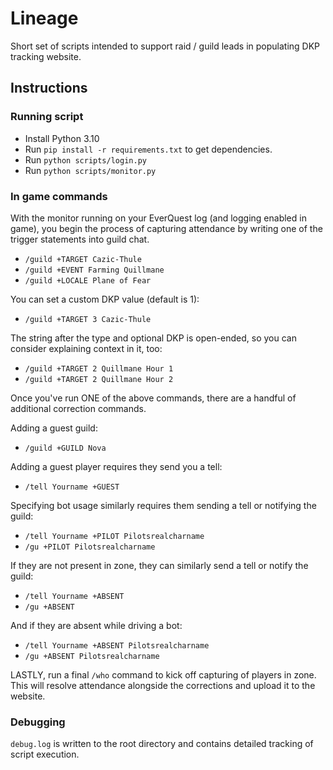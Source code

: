 # Lineage

Short set of scripts intended to support raid / guild leads in populating DKP
tracking website.

## Instructions

### Running script
* Install Python 3.10
* Run `pip install -r requirements.txt` to get dependencies.
* Run `python scripts/login.py`
* Run `python scripts/monitor.py`

### In game commands

With the monitor running on your EverQuest log (and logging enabled in game),
you begin the process of capturing attendance by writing one of the trigger
statements into guild chat.

* `/guild +TARGET Cazic-Thule`
* `/guild +EVENT Farming Quillmane`
* `/guild +LOCALE Plane of Fear`

You can set a custom DKP value (default is 1):

* `/guild +TARGET 3 Cazic-Thule`

The string after the type and optional DKP is open-ended, so you can consider
explaining context in it, too:

* `/guild +TARGET 2 Quillmane Hour 1`
* `/guild +TARGET 2 Quillmane Hour 2`

Once you've run ONE of the above commands, there are a handful of additional
correction commands.

Adding a guest guild:
* `/guild +GUILD Nova`

Adding a guest player requires they send you a tell:
* `/tell Yourname +GUEST`

Specifying bot usage similarly requires them sending a tell or notifying the
guild:
* `/tell Yourname +PILOT Pilotsrealcharname`
* `/gu +PILOT Pilotsrealcharname`

If they are not present in zone, they can similarly send a tell or notify the
guild:
* `/tell Yourname +ABSENT`
* `/gu +ABSENT`

And if they are absent while driving a bot:
* `/tell Yourname +ABSENT Pilotsrealcharname`
* `/gu +ABSENT Pilotsrealcharname`

LASTLY, run a final `/who` command to kick off capturing of players in zone.
This will resolve attendance alongside the corrections and upload it to the
website.

### Debugging

`debug.log` is written to the root directory and contains detailed tracking of
script execution.